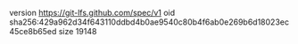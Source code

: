 version https://git-lfs.github.com/spec/v1
oid sha256:429a962d34f643110ddbd4b0ae9540c80b4f6ab0e269b6d18023ec45ce8b65ed
size 19148
